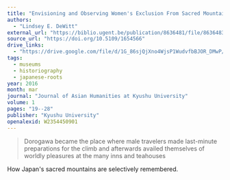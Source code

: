 ```yaml
---
title: "Envisioning and Observing Women's Exclusion From Sacred Mountains in Japan"
authors:
  - "Lindsey E. DeWitt"
external_url: "https://biblio.ugent.be/publication/8636481/file/8636483.pdf"
source_url: "https://doi.org/10.5109/1654566"
drive_links:
  - "https://drive.google.com/file/d/1G_86sjQjXno4WjsP1WudvfbBJOR_DMwP/view?usp=drivesdk"
tags:
  - museums
  - historiography
  - japanese-roots
year: 2016
month: mar
journal: "Journal of Asian Humanities at Kyushu University"
volume: 1
pages: "19--28"
publisher: "Kyushu University"
openalexid: W2354450901
---
```


> Dorogawa became the place where male travelers made last-minute preparations for the climb and afterwards availed themselves of worldly pleasures at the many inns and teahouses

How Japan's sacred mountains are selectively remembered.
